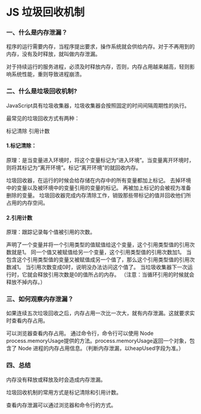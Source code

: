 # JS 垃圾回收机制

### 一、什么是内存泄漏？

程序的运行需要内存，当程序提出要求，操作系统就会供给内存。对于不再用到的内存，没有及时释放，就叫做内存泄漏。

对于持续运行的服务进程，必须及时释放内存，否则，内存占用越来越高，轻则影响系统性能，重则导致进程崩溃。

### 二、什么是垃圾回收机制?

JavaScript具有垃圾收集器，垃圾收集器会按照固定的时间间隔周期性的执行。

最常见的垃圾回收方式有两种：

标记清除
引用计数

#### 1.标记清除：

原理：是当变量进入环境时，将这个变量标记为“进入环境”。当变量离开环境时，则将其标记为“离开环境”。标记“离开环境”的就回收内存。

垃圾回收器，在运行的时候会给存储在内存中的所有变量都加上标记。
去掉环境中的变量以及被环境中的变量引用的变量的标记。
再被加上标记的会被视为准备删除的变量。
垃圾回收器完成内存清除工作，销毁那些带标记的值并回收他们所占用的内存空间。

#### 2.引用计数

原理：跟踪记录每个值被引用的次数。

声明了一个变量并将一个引用类型的值赋值给这个变量，这个引用类型值的引用次数就是1。
同一个值又被赋值给另一个变量，这个引用类型值的引用次数加1。
当包含这个引用类型值的变量又被赋值成另一个值了，那么这个引用类型值的引用次数减1。
当引用次数变成0时，说明没办法访问这个值了。
当垃圾收集器下一次运行时，它就会释放引用次数是0的值所占的内存。
（注意：当循环引用的时候就会释放不掉内存。）

### 三、如何观察内存泄漏？

如果连续五次垃圾回收之后，内存占用一次比一次大，就有内存泄漏。这就要求实时查看内存占用。

可以浏览器查看内存占用。
通过命令行，命令行可以使用 Node process.memoryUsage提供的方法。process.memoryUsage返回一个对象，包含了 Node 进程的内存占用信息。（判断内存泄漏，以heapUsed字段为准。）

### 四、总结

内存没有释放或释放及时会造成内存泄漏。

垃圾回收机制的常用方式是标记清除和引用计数。

查看内存泄漏可以通过浏览器和命令行的方式。